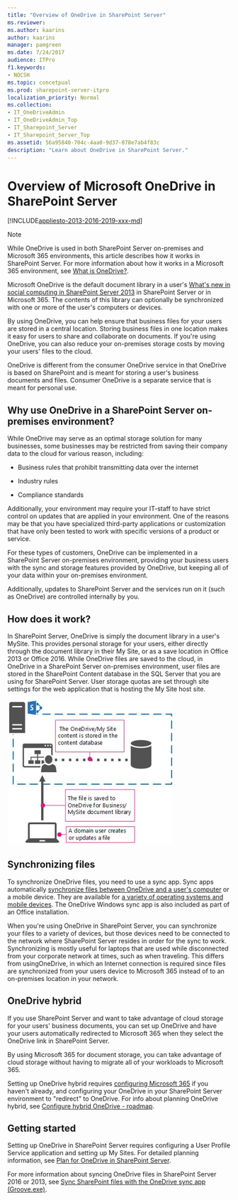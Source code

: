 ```yaml
---
title: "Overview of OneDrive in SharePoint Server"
ms.reviewer: 
ms.author: kaarins
author: kaarins
manager: pamgreen
ms.date: 7/24/2017
audience: ITPro
f1.keywords:
- NOCSH
ms.topic: concetpual
ms.prod: sharepoint-server-itpro
localization_priority: Normal
ms.collection:
- IT_OneDriveAdmin
- IT_OneDriveAdmin_Top
- IT_Sharepoint_Server
- IT_Sharepoint_Server_Top
ms.assetid: 56a95840-704c-4aa0-9d37-078e7ab4f83c
description: "Learn about OneDrive in SharePoint Server."
---
```


# Overview of Microsoft OneDrive in SharePoint Server

[!INCLUDE[appliesto-2013-2016-2019-xxx-md](../includes/appliesto-2013-2016-2019-xxx-md.md)] 
  
> [!NOTE]
> While OneDrive is used in both SharePoint Server on-premises and Microsoft 365 environments, this article describes how it works in SharePoint Server. For more information about how it works in a Microsoft 365 environment, see [What is OneDrive?](https://go.microsoft.com/fwlink/?LinkId=747076). 
  
Microsoft OneDrive is the default document library in a user's [What's new in social computing in SharePoint Server 2013](/sharepoint/what-s-new/what-s-new#MySites) in SharePoint Server or in Microsoft 365. The contents of this library can optionally be synchronized with one or more of the user's computers or devices. 
  
By using OneDrive, you can help ensure that business files for your users are stored in a central location. Storing business files in one location makes it easy for users to share and collaborate on documents. If you're using OneDrive, you can also reduce your on-premises storage costs by moving your users' files to the cloud.
  
OneDrive is different from the consumer OneDrive service in that OneDrive is based on SharePoint and is meant for storing a user's business documents and files. Consumer OneDrive is a separate service that is meant for personal use.
  
## Why use OneDrive in a SharePoint Server on-premises environment?

While OneDrive may serve as an optimal storage solution for many businesses, some businesses may be restricted from saving their company data to the cloud for various reason, including:
  
- Business rules that prohibit transmitting data over the internet
    
- Industry rules
    
- Compliance standards
    
Additionally, your environment may require your IT-staff to have strict control on updates that are applied in your environment. One of the reasons may be that you have specialized third-party applications or customization that have only been tested to work with specific versions of a product or service. 
  
For these types of customers, OneDrive can be implemented in a SharePoint Server on-premises environment, providing your business users with the sync and storage features provided by OneDrive, but keeping all of your data within your on-premises environment. 
  
Additionally, updates to SharePoint Server and the services run on it (such as OneDrive) are controlled internally by you. 
  
## How does it work?

In SharePoint Server, OneDrive is simply the document library in a user's MySite. This provides personal storage for your users, either directly through the document library in their My Site, or as a save location in Office 2013 or Office 2016. While OneDrive files are saved to the cloud, in OneDrive in a SharePoint Server on-premises environment, user files are stored in the SharePoint Content database in the SQL Server that you are using for SharePoint Server. User storage quotas are set through site settings for the web application that is hosting the My Site host site.
  
![OneDrive in SharePoint Server 2013 on-premises](../media/17d99a5e-4b0b-42a6-ac17-0118efdf56df.jpg)
  
## Synchronizing files

To synchronize OneDrive files, you need to use a sync app. Sync apps automatically [synchronize files between OneDrive and a user's computer](https://go.microsoft.com/fwlink/?LinkId=288863) or a mobile device. They are available for [a variety of operating systems and mobile devices](https://go.microsoft.com/fwlink/?LinkId=522308). The OneDrive Windows sync app is also included as part of an Office installation.
  
When you're using OneDrive in SharePoint Server, you can synchronize your files to a variety of devices, but those devices need to be connected to the network where SharePoint Server resides in order for the sync to work. Synchronizing is mostly useful for laptops that are used while disconnected from your corporate network at times, such as when traveling. This differs from usingOneDrive, in which an Internet connection is required since files are synchronized from your users device to Microsoft 365 instead of to an on-premises location in your network.
  
## OneDrive hybrid

If you use SharePoint Server and want to take advantage of cloud storage for your users' business documents, you can set up OneDrive and have your users automatically redirected to Microsoft 365 when they select the OneDrive link in SharePoint Server.
  
By using Microsoft 365 for document storage, you can take advantage of cloud storage without having to migrate all of your workloads to Microsoft 365.
  
Setting up OneDrive hybrid requires [configuring Microsoft 365](https://go.microsoft.com/fwlink/?LinkID=521431) if you haven't already, and configuring your OneDrive in your SharePoint Server environment to "redirect" to OneDrive. For info about planning OneDrive hybrid, see [Configure hybrid OneDrive - roadmap](../hybrid/configure-hybrid-onedrive-for-businessroadmap.md).
  
## Getting started

Setting up OneDrive in SharePoint Server requires configuring a User Profile Service application and setting up My Sites. For detailed planning information, see [Plan for OneDrive in SharePoint Server](onedrive-for-business-planning.md).
  
For more information about syncing OneDrive files in SharePoint Server 2016 or 2013, see [Sync SharePoint files with the OneDrive sync app (Groove.exe)](https://support.office.com/article/59b1de2b-519e-4d3a-8f45-51647cf291cd).
  

